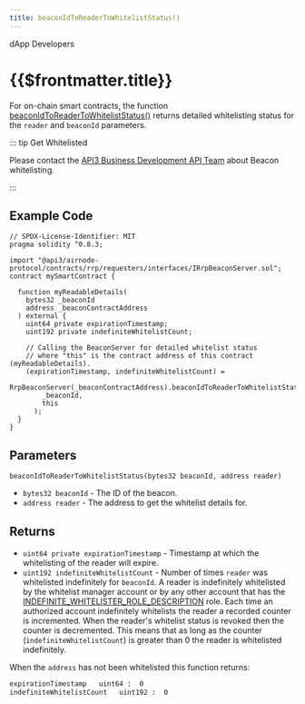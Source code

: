 ```yaml
---
title: beaconIdToReaderToWhitelistStatus()
---
```


<TitleSpan>dApp Developers</TitleSpan>

# {{$frontmatter.title}}

<VersionWarning/>

<TocHeader />
<TOC class="table-of-contents" :include-level="[2,3]" />

For on-chain smart contracts, the function
[beaconIdToReaderToWhitelistStatus()](https://github.com/api3dao/airnode/blob/master/packages/airnode-protocol/contracts/rrp/requesters/RrpBeaconServerV0.sol#L363-L383)
returns detailed whitelisting status for the `reader` and `beaconId` parameters.

::: tip Get Whitelisted

Please contact the
[API3 Business Development API Team](https://api3dao.typeform.com/to/O1Uvxc8m)
about Beacon whitelisting.

:::

## Example Code

```solidity
// SPDX-License-Identifier: MIT
pragma solidity ^0.8.3;

import "@api3/airnode-protocol/contracts/rrp/requesters/interfaces/IRrpBeaconServer.sol";
contract mySmartContract {

  function myReadableDetails(
    bytes32 _beaconId
    address _beaconContractAddress
  ) external {
    uint64 private expirationTimestamp;
    uint192 private indefiniteWhitelistCount;

    // Calling the BeaconServer for detailed whitelist status
    // where "this" is the contract address of this contract (myReadableDetails).
    (expirationTimestamp, indefiniteWhitelistCount) =
      RrpBeaconServer(_beaconContractAddress).beaconIdToReaderToWhitelistStatus(
        _beaconId,
        this
      );
  }
}
```

## Parameters

`beaconIdToReaderToWhitelistStatus(bytes32 beaconId, address reader)`

- `bytes32 beaconId` - The ID of the beacon.
- `address reader` - The address to get the whitelist details for.

## Returns

- `uint64 private expirationTimestamp` - Timestamp at which the whitelisting of
  the reader will expire.
- `uint192 indefiniteWhitelistCount` - Number of times `reader` was whitelisted
  indefinitely for `beaconId`. A reader is indefinitely whitelisted by the
  whitelist manager account or by any other account that has the
  [<span style="overflow-wrap: break-word;">INDEFINITE_WHITELISTER_ROLE_DESCRIPTION</span>](https://github.com/api3dao/airnode/blob/6d902da259ec3084c8f4764cadc74e270e5c7162/packages/airnode-protocol/contracts/whitelist/WhitelistRoles.sol#L32-L33)
  role. Each time an authorized account indefinitely whitelists the reader a
  recorded counter is incremented. When the reader's whitelist status is revoked
  then the counter is decremented. This means that as long as the counter
  (`indefiniteWhitelistCount`) is greater than 0 the reader is whitelisted
  indefinitely.

When the `address` has not been whitelisted this function returns:

```bash
expirationTimestamp   uint64 :  0
indefiniteWhitelistCount   uint192 :  0
```
